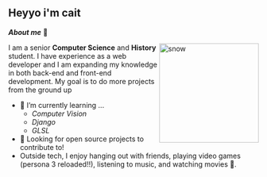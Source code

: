 ## Heyyo i'm cait

***About me*** 🧸

<img align="right" width="200" height="200" alt="snow" src="https://media1.tenor.com/m/1JfqKuqld2gAAAAd/snow-leopard-rolling-around.gif"/>

I am a senior **Computer Science** and **History** student. I have experience as a web developer and I am expanding my knowledge in both back-end and front-end development. My goal is to do more projects from the ground up 
- 🤍 I’m currently learning ...
  - *Computer Vision* 
  - *Django*
  - *GLSL*
- 🧚 Looking for open source projects to contribute to! 
- Outside tech, I enjoy hanging out with friends, playing video games (persona 3 reloaded!!), listening to music, and watching movies 🥰.
